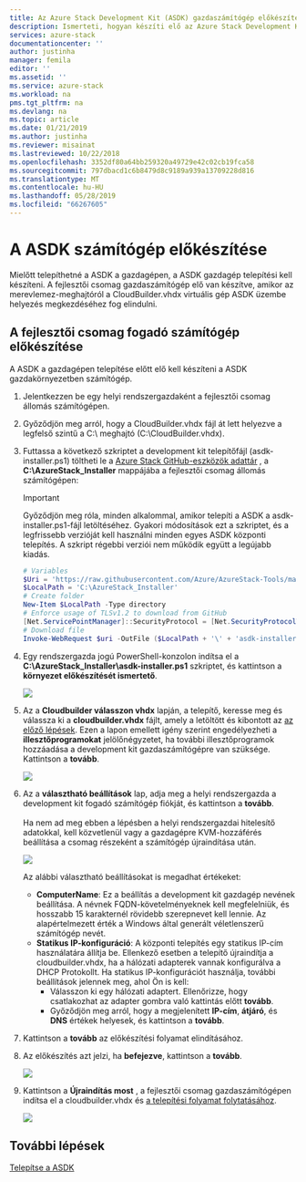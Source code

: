 ```yaml
---
title: Az Azure Stack Development Kit (ASDK) gazdaszámítógép előkészítése |} A Microsoft Docs
description: Ismerteti, hogyan készíti elő az Azure Stack Development Kit (ASDK) a számítógép ASDK telepítéséhez.
services: azure-stack
documentationcenter: ''
author: justinha
manager: femila
editor: ''
ms.assetid: ''
ms.service: azure-stack
ms.workload: na
pms.tgt_pltfrm: na
ms.devlang: na
ms.topic: article
ms.date: 01/21/2019
ms.author: justinha
ms.reviewer: misainat
ms.lastreviewed: 10/22/2018
ms.openlocfilehash: 3352df80a64bb259320a49729e42c02cb19fca58
ms.sourcegitcommit: 797dbacd1c6b8479d8c9189a939a13709228d816
ms.translationtype: MT
ms.contentlocale: hu-HU
ms.lasthandoff: 05/28/2019
ms.locfileid: "66267605"
---
```

# <a name="prepare-the-asdk-host-computer"></a>A ASDK számítógép előkészítése
Mielőtt telepíthetné a ASDK a gazdagépen, a ASDK gazdagép telepítési kell készíteni. A fejlesztői csomag gazdaszámítógép elő van készítve, amikor az merevlemez-meghajtóról a CloudBuilder.vhdx virtuális gép ASDK üzembe helyezés megkezdéséhez fog elindulni.

## <a name="prepare-the-development-kit-host-computer"></a>A fejlesztői csomag fogadó számítógép előkészítése
A ASDK a gazdagépen telepítése előtt elő kell készíteni a ASDK gazdakörnyezetben számítógép.
1. Jelentkezzen be egy helyi rendszergazdaként a fejlesztői csomag állomás számítógépen.
2. Győződjön meg arról, hogy a CloudBuilder.vhdx fájl át lett helyezve a legfelső szintű a C:\ meghajtó (C:\CloudBuilder.vhdx).
3. Futtassa a következő szkriptet a development kit telepítőfájl (asdk-installer.ps1) töltheti le a [Azure Stack GitHub-eszközök adattár](https://github.com/Azure/AzureStack-Tools) , a **C:\AzureStack_Installer** mappájába a fejlesztői csomag állomás számítógépen:

   > [!IMPORTANT]
   > Győződjön meg róla, minden alkalommal, amikor telepíti a ASDK a asdk-installer.ps1-fájl letöltéséhez. Gyakori módosítások ezt a szkriptet, és a legfrissebb verzióját kell használni minden egyes ASDK központi telepítés. A szkript régebbi verziói nem működik együtt a legújabb kiadás.

   ```powershell
   # Variables
   $Uri = 'https://raw.githubusercontent.com/Azure/AzureStack-Tools/master/Deployment/asdk-installer.ps1'
   $LocalPath = 'C:\AzureStack_Installer'
   # Create folder
   New-Item $LocalPath -Type directory
   # Enforce usage of TLSv1.2 to download from GitHub
   [Net.ServicePointManager]::SecurityProtocol = [Net.SecurityProtocolType]::Tls12
   # Download file
   Invoke-WebRequest $uri -OutFile ($LocalPath + '\' + 'asdk-installer.ps1')
   ```

4. Egy rendszergazda jogú PowerShell-konzolon indítsa el a **C:\AzureStack_Installer\asdk-installer.ps1** szkriptet, és kattintson a **környezet előkészítését ismertető**.

    ![](media/asdk-prepare-host/1.PNG) 

5. Az a **Cloudbuilder válasszon vhdx** lapján, a telepítő, keresse meg és válassza ki a **cloudbuilder.vhdx** fájlt, amely a letöltött és kibontott az [az előző lépések](asdk-download.md). Ezen a lapon emellett igény szerint engedélyezheti a **illesztőprogramokat** jelölőnégyzetet, ha további illesztőprogramok hozzáadása a development kit gazdaszámítógépre van szüksége. Kattintson a **tovább**.  

    ![](media/asdk-prepare-host/2.PNG)

6. Az a **választható beállítások** lap, adja meg a helyi rendszergazda a development kit fogadó számítógép fiókját, és kattintson a **tovább**.<br><br>Ha nem ad meg ebben a lépésben a helyi rendszergazdai hitelesítő adatokkal, kell közvetlenül vagy a gazdagépre KVM-hozzáférés beállítása a csomag részeként a számítógép újraindítása után.

   ![](media/asdk-prepare-host/3.PNG)

    Az alábbi választható beállításokat is megadhat értékeket:
    - **ComputerName**: Ez a beállítás a development kit gazdagép nevének beállítása. A névnek FQDN-követelményeknek kell megfelelniük, és hosszabb 15 karakternél rövidebb szerepnevet kell lennie. Az alapértelmezett érték a Windows által generált véletlenszerű számítógép nevét.
    - **Statikus IP-konfiguráció**: A központi telepítés egy statikus IP-cím használatára állítja be. Ellenkező esetben a telepítő újraindítja a cloudbuilder.vhdx, ha a hálózati adapterek vannak konfigurálva a DHCP Protokollt. Ha statikus IP-konfigurációt használja, további beállítások jelennek meg, ahol Ön is kell:
      - Válasszon ki egy hálózati adaptert. Ellenőrizze, hogy csatlakozhat az adapter gombra való kattintás előtt **tovább**.
      - Győződjön meg arról, hogy a megjelenített **IP-cím**, **átjáró**, és **DNS** értékek helyesek, és kattintson a **tovább**.
13. Kattintson a **tovább** az előkészítési folyamat elindításához.
14. Az előkészítés azt jelzi, ha **befejezve**, kattintson a **tovább**.

    ![](media/asdk-prepare-host/4.PNG)

15. Kattintson a **Újraindítás most** , a fejlesztői csomag gazdaszámítógépen indítsa el a cloudbuilder.vhdx és [a telepítési folyamat folytatásához](asdk-install.md).

    ![](media/asdk-prepare-host/5.PNG)


## <a name="next-steps"></a>További lépések
[Telepítse a ASDK](asdk-install.md)
